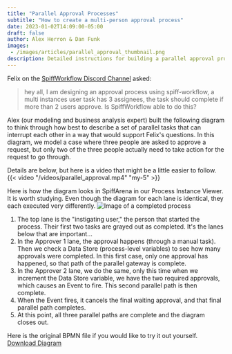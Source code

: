 ```yaml
---
title: "Parallel Approval Processes"
subtitle: "How to create a multi-person approval process"
date: 2023-01-02T14:09:00-05:00
draft: false
author: Alex Herron & Dan Funk
images:
 - /images/articles/parallel_approval_thumbnail.png
description: Detailed instructions for building a parallel approval process in BPMN for SpiffWorkflow.
---
```


Felix on the [SpiffWorkflow Discord Channel](https://discord.gg/F6Kb7HNK7B) asked:

> hey all, I am designing an approval process using spiff-workflow, a multi instances user task has 3 assignees, the task should complete if more than 2 users approve.
Is SpiffWorkflow able to do this?

Alex (our modeling and business analysis expert) built the following diagram to think through how best to describe a set of parallel tasks that can interrupt each other in a way that would support Felix's questions.
In this diagram, we model a case where three people are asked to approve a request, but only two of the three people actually need to take action for the request to go through.

Details are below, but here is a video that might be a little easier to follow.
{{< video "/videos/parallel_approval.mp4" "my-5" >}}

Here is how the diagram looks in SpiffArena in our Process Instance Viewer.
It is worth studying.
Even though the diagram for each lane is identical, they each executed very differently.
![Image of a completed process](./completed_process.png)

1. The top lane is the "instigating user," the person that started the process.
   Their first two tasks are grayed out as completed.
   It's the lanes below that are important...
2. In the Approver 1 lane, the approval happens (through a manual task).
   Then we check a Data Store (process-level variables) to see how many approvals were completed.
   In this first case, only one approval has happened, so that path of the parallel gateway is complete.
3. In the Approver 2 lane, we do the same, only this time when we increment the Data Store variable, we have the two required approvals, which causes an Event to fire.
   This second parallel path is then complete.
4. When the Event fires, it cancels the final waiting approval, and that final parallel path completes.
5. At this point, all three parallel paths are complete and the diagram closes out.

Here is the original BPMN file if you would like to try it out yourself.
[Download Diagram](./multi-approvals-1.bpmn "download")
